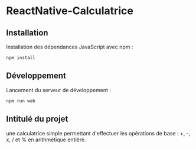 # ReactNative-Calculatrice

## Installation

Installation des dépendances JavaScript avec npm :

```shell
npm install
```

## Développement

Lancement du serveur de développement :

```shell
npm run web
```

## Intitulé du projet
une calculatrice simple permettant d'effectuer les opérations de base : +, -, x, / et % en arithmétique entière.

